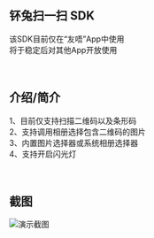<h2>钚兔扫一扫 SDK</h2>

该SDK目前仅在“友唔”App中使用
<br>
将于稳定后对其他App开放使用

<br>
<h2>介绍/简介</h2>

1、目前仅支持扫描二维码以及条形码
<br>
2、支持调用相册选择包含二维码的图片
<br>
3、内置图片选择器或系统相册选择器
<br>
4、支持开启闪光灯

<br>
<h2>截图</h2>

![演示截图](https://raw.githubusercontent.com/butuink/butuqrcode-SDK/main/butuqrcode.jpg)
